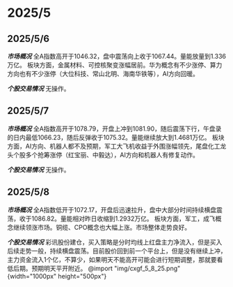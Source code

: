 # 2025/5

## 2025/5/6

***市场概况***
全A指数高开于1046.32，盘中震荡向上收于1067.44。量能放量到1.336万亿。
板块方面，金属材料、可控核聚变涨幅居前。华为概念有不少涨停、算力方向也有不少涨停（大位科技、常山北明、海南华铁等），AI方向回暖。

***个股交易情况***
无操作。

## 2025/5/7

***市场概况***
全A指数高开于1078.79，开盘上冲到1081.90，随后震荡下行，午盘录的日内最低1066.23，随后反弹收于1075.32。量能继续放大到1.4681万亿。
板块方面，AI方向、机器人都不及预期，军工大飞机收益于外围涨幅领先，尾盘化工龙头个股多个抢筹涨停（红宝丽、中毅达），AI方向和机器人有修复动作。

***个股交易情况***
无操作。

## 2025/5/8

***市场概况***
全A指数低开于1072.17，开盘后迅速拉升，盘中大部分时间持续横盘震荡，收于1086.82。量能相对昨日收缩到1.2932万亿。
板块方面，军工，成飞概念继续领涨市场。铜缆、CPO概念也大幅上涨。市场整体走势良好。

***个股交易情况***
彩讯股份建仓，买入策略是分时均线上红盘主力净流入，但是买入后续走势一般，持续横盘震荡。目前股价回到前一个平台上，但是没有继续上冲，主力资金流入1个亿，不算少，如果明天不能高开可能会进行短期调整，那就要看低后期。预期明天平开附近。
@import "img/cxgf_5_8_25.png"{width="1000px" height="500px"}
